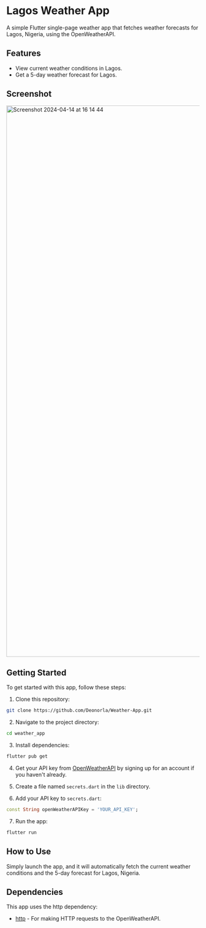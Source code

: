 
# Lagos Weather App

A simple Flutter single-page weather app that fetches weather forecasts for Lagos, Nigeria, using the OpenWeatherAPI.

## Features

- View current weather conditions in Lagos.
- Get a 5-day weather forecast for Lagos.

## Screenshot
<img width="1440" alt="Screenshot 2024-04-14 at 16 14 44" src="https://github.com/Deonorla/Weather-App/assets/91434033/c2fbd8f1-8a77-4b00-8190-ed320c8f2d65">


## Getting Started

To get started with this app, follow these steps:

1. Clone this repository:

```bash
git clone https://github.com/Deonorla/Weather-App.git
```

2. Navigate to the project directory:

```bash
cd weather_app
```

3. Install dependencies:

```bash
flutter pub get
```

4. Get your API key from [OpenWeatherAPI](https://openweathermap.org/api) by signing up for an account if you haven't already.

5. Create a file named `secrets.dart` in the `lib` directory.

6. Add your API key to `secrets.dart`:

```dart
const String openWeatherAPIKey = 'YOUR_API_KEY';
```

7. Run the app:

```bash
flutter run
```

## How to Use

Simply launch the app, and it will automatically fetch the current weather conditions and the 5-day forecast for Lagos, Nigeria.

## Dependencies

This app uses the http dependency:

- [http](https://pub.dev/packages/http) - For making HTTP requests to the OpenWeatherAPI.

